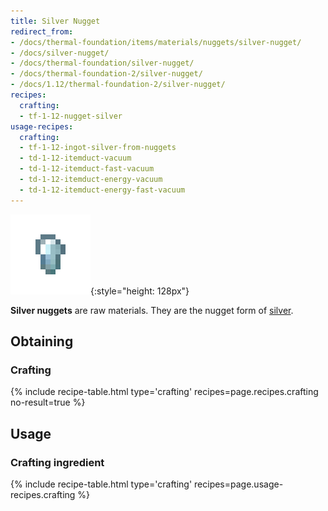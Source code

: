 ```yaml
---
title: Silver Nugget
redirect_from:
- /docs/thermal-foundation/items/materials/nuggets/silver-nugget/
- /docs/silver-nugget/
- /docs/thermal-foundation/silver-nugget/
- /docs/thermal-foundation-2/silver-nugget/
- /docs/1.12/thermal-foundation-2/silver-nugget/
recipes:
  crafting:
  - tf-1-12-nugget-silver
usage-recipes:
  crafting:
  - tf-1-12-ingot-silver-from-nuggets
  - td-1-12-itemduct-vacuum
  - td-1-12-itemduct-fast-vacuum
  - td-1-12-itemduct-energy-vacuum
  - td-1-12-itemduct-energy-fast-vacuum
---
```


![Silver nugget](/assets/images/thermal-foundation-2/nugget-silver.png){:style="height: 128px"}


**Silver nuggets** are raw materials. They are the nugget form of
[silver](../silver-ingot/).


Obtaining
---------

### Crafting
{% include recipe-table.html type='crafting' recipes=page.recipes.crafting no-result=true %}


Usage
-----

### Crafting ingredient
{% include recipe-table.html type='crafting' recipes=page.usage-recipes.crafting %}
